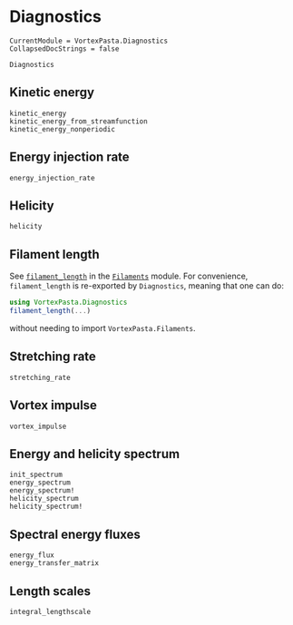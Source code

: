 # Diagnostics

```@meta
CurrentModule = VortexPasta.Diagnostics
CollapsedDocStrings = false
```

```@docs
Diagnostics
```

## Kinetic energy

```@docs
kinetic_energy
kinetic_energy_from_streamfunction
kinetic_energy_nonperiodic
```

## Energy injection rate

```@docs
energy_injection_rate
```

## Helicity

```@docs
helicity
```

## Filament length

See [`filament_length`](@ref) in the [`Filaments`](@ref) module.
For convenience, `filament_length` is re-exported by `Diagnostics`, meaning that one can do:

```julia
using VortexPasta.Diagnostics
filament_length(...)
```

without needing to import `VortexPasta.Filaments`.

## Stretching rate

```@docs
stretching_rate
```

## Vortex impulse

```@docs
vortex_impulse
```

## Energy and helicity spectrum

```@docs
init_spectrum
energy_spectrum
energy_spectrum!
helicity_spectrum
helicity_spectrum!
```

## Spectral energy fluxes

```@docs
energy_flux
energy_transfer_matrix
```

## Length scales

```@docs
integral_lengthscale
```
